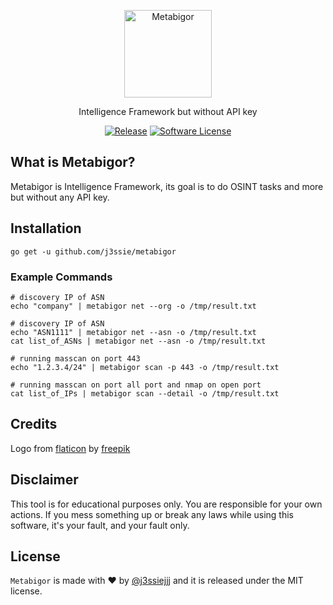 <p align="center">
  <img alt="Metabigor" src="https://image.flaticon.com/icons/svg/2303/2303030.svg" height="140" />
  <p align="center">Intelligence Framework but without API key</p>
  <p align="center">
    <a href="https://github.com/j3ssie/metabigor"><img alt="Release" src="https://img.shields.io/badge/version-1.0-red.svg"></a>
    <a href=""><img alt="Software License" src="https://img.shields.io/badge/license-MIT-brightgreen.svg?style=flat-square"></a>
  </p>
</p>

## What is Metabigor?
Metabigor is Intelligence Framework, its goal is to do OSINT tasks and more but without any API key.


## Installation

```
go get -u github.com/j3ssie/metabigor
```


### Example Commands

```
# discovery IP of ASN
echo "company" | metabigor net --org -o /tmp/result.txt

# discovery IP of ASN
echo "ASN1111" | metabigor net --asn -o /tmp/result.txt
cat list_of_ASNs | metabigor net --asn -o /tmp/result.txt

# running masscan on port 443
echo "1.2.3.4/24" | metabigor scan -p 443 -o /tmp/result.txt

# running masscan on port all port and nmap on open port
cat list_of_IPs | metabigor scan --detail -o /tmp/result.txt
```

## Credits

Logo from [flaticon](https://www.flaticon.com/free-icon/metabolism_1774457) by [freepik
](https://www.flaticon.com/authors/freepik)

## Disclaimer

This tool is for educational purposes only. You are responsible for your own actions. If you mess something up or break any laws while using this software, it's your fault, and your fault only.

## License

`Metabigor` is made with ♥  by [@j3ssiejjj](https://twitter.com/j3ssiejjj) and it is released under the MIT license.
